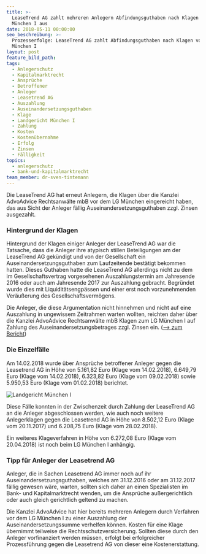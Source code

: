 ```yaml
---
title: >-
  LeaseTrend AG zahlt mehreren Anlegern Abfindungsguthaben nach Klagen vor LG
  München I aus
date: 2018-05-11 00:00:00
seo_beschreibung: >-
  Prozesserfolge: LeaseTrend AG zahlt Abfindungsguthaben nach Klagen vor LG
  München I
layout: post
feature_bild_path:
tags:
  - Anlegerschutz
  - Kapitalmarktrecht
  - Ansprüche
  - Betroffener
  - Anleger
  - Leasetrend AG
  - Auszahlung
  - Auseinandersetzungsguthaben
  - Klage
  - Landgericht München I
  - Zahlung
  - Kosten
  - Kostenübernahme
  - Erfolg
  - Zinsen
  - Fälligkeit
topics:
  - anlegerschutz
  - bank-und-kapitalmarktrecht
team_member: dr-sven-tintemann
---
```


Die LeaseTrend AG hat erneut Anlegern, die Klagen &uuml;ber die Kanzlei AdvoAdvice Rechtsanw&auml;lte mbB vor dem LG M&uuml;nchen eingereicht haben, das aus Sicht der Anleger f&auml;llig Auseinandersetzungsguthaben zzgl. Zinsen ausgezahlt.

### Hintergrund der Klagen

Hintergrund der Klagen einiger Anleger der LeaseTrend AG war die Tatsache, dass die Anleger ihre atypisch stillen Beteiligungen am der LeaseTrend AG gek&uuml;ndigt und von der Gesellschaft ein Auseinandersetzungsguthaben zum Laufzeitende best&auml;tigt bekommen hatten. Dieses Guthaben hatte die LeaseTrend AG allerdings nicht zu dem im Gesellschaftsvertrag vorgesehenen Auszahlungstermin am Jahresende 2016 oder auch am Jahresende 2017 zur Auszahlung gebracht. Begr&uuml;ndet wurde dies mit Liquidit&auml;tsengp&auml;ssen und einer erst noch vorzunehmenden Ver&auml;u&szlig;erung des Gesellschaftsverm&ouml;gens.

Die Anleger, die diese Argumentation nicht hinnehmen und nicht auf eine Auszahlung in ungewissem Zeitrahmen warten wollten, reichten daher &uuml;ber die Kanzlei AdvoAdvice Rechtsanw&auml;lte mbB Klagen zum LG M&uuml;nchen I auf Zahlung des Auseinandersetzungsbetrages zzgl. Zinsen ein. ([–&gt; zum Bericht](/blog/klagen-auf-zahlung-gegen-leasetrend-ag-eingereicht/))

### Die Einzelf&auml;lle

Am 14.02.2018 wurde &uuml;ber Anspr&uuml;che betroffener Anleger gegen die Leasetrend AG in H&ouml;he von 5.161,82 Euro (Klage vom 14.02.2018), 6.649,79 Euro (Klage vom 14.02.2018), 6.323,82 Euro (Klage vom 09.02.2018) sowie 5.950,53 Euro (Klage vom 01.02.2018) berichtet.

![Landgericht München I](/uploads/lg-münchen-i.jpg "Landgericht München I")

Diese F&auml;lle konnten in der Zwischenzeit durch Zahlung der LeaseTrend AG an die Anleger abgeschlossen werden, wie auch noch weitere Anlegerklagen gegen die Leasetrend AG in H&ouml;he von 8.502,12 Euro (Klage vom 20.11.2017) und 6.208,75 Euro (Klage vom 28.02.2018).

Ein weiteres Klageverfahren in H&ouml;he von 6.272,08 Euro (Klage vom 20.04.2018) ist noch beim LG M&uuml;nchen I anh&auml;ngig.

### Tipp f&uuml;r Anleger der Leasetrend AG

Anleger, die in Sachen Leasetrend AG immer noch auf ihr Auseinandersetzungsguthaben, welches am 31.12.2016 oder am 31.12.2017 f&auml;llig gewesen w&auml;re, warten, sollten sich daher an einen Spezialisten im Bank- und Kapitalmarktrecht wenden, um die Anspr&uuml;che au&szlig;ergerichtlich oder auch gleich gerichtlich geltend zu machen.

Die Kanzlei AdvoAdvice hat hier bereits mehreren Anlegern durch Verfahren vor dem LG M&uuml;nchen I zu einer Auszahlung der Auseinandersetzungssumme verhelfen k&ouml;nnen. Kosten f&uuml;r eine Klage &uuml;bernimmt teilweise die Rechtsschutzversicherung. Sollten diese durch den Anleger vorfinanziert werden m&uuml;ssen, erfolgt bei erfolgreicher Prozessf&uuml;hrung gegen die Leasetrend AG von dieser eine Kostenerstattung.